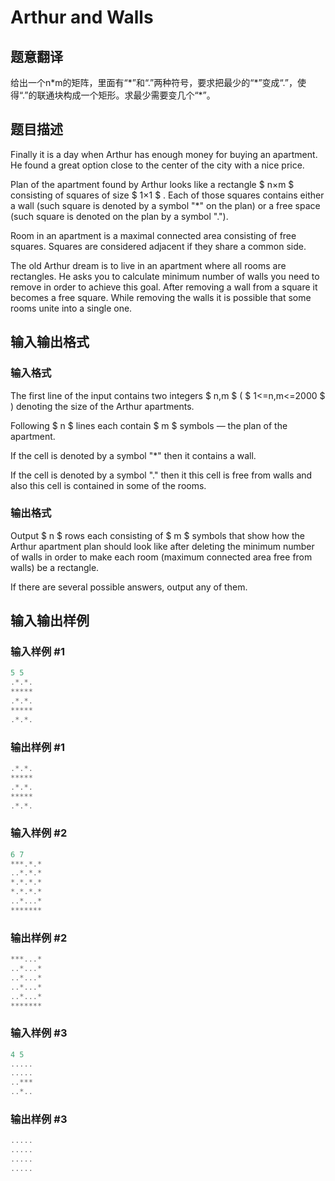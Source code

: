 # Arthur and Walls

## 题意翻译

给出一个n\*m的矩阵，里面有“\*”和“.”两种符号，要求把最少的“\*”变成“.”，使得“.”的联通块构成一个矩形。求最少需要变几个“\*”。

## 题目描述

Finally it is a day when Arthur has enough money for buying an apartment. He found a great option close to the center of the city with a nice price.

Plan of the apartment found by Arthur looks like a rectangle $ n×m $ consisting of squares of size $ 1×1 $ . Each of those squares contains either a wall (such square is denoted by a symbol "\*" on the plan) or a free space (such square is denoted on the plan by a symbol ".").

Room in an apartment is a maximal connected area consisting of free squares. Squares are considered adjacent if they share a common side.

The old Arthur dream is to live in an apartment where all rooms are rectangles. He asks you to calculate minimum number of walls you need to remove in order to achieve this goal. After removing a wall from a square it becomes a free square. While removing the walls it is possible that some rooms unite into a single one.

## 输入输出格式

### 输入格式

The first line of the input contains two integers $ n,m $ ( $ 1<=n,m<=2000 $ ) denoting the size of the Arthur apartments.

Following $ n $ lines each contain $ m $ symbols — the plan of the apartment.

If the cell is denoted by a symbol "\*" then it contains a wall.

If the cell is denoted by a symbol "." then it this cell is free from walls and also this cell is contained in some of the rooms.

### 输出格式

Output $ n $ rows each consisting of $ m $ symbols that show how the Arthur apartment plan should look like after deleting the minimum number of walls in order to make each room (maximum connected area free from walls) be a rectangle.

If there are several possible answers, output any of them.

## 输入输出样例

### 输入样例 #1

```cpp
5 5
.*.*.
*****
.*.*.
*****
.*.*.

```
### 输出样例 #1

```cpp
.*.*.
*****
.*.*.
*****
.*.*.

```
### 输入样例 #2

```cpp
6 7
***.*.*
..*.*.*
*.*.*.*
*.*.*.*
..*...*
*******

```
### 输出样例 #2

```cpp
***...*
..*...*
..*...*
..*...*
..*...*
*******

```
### 输入样例 #3

```cpp
4 5
.....
.....
..***
..*..

```
### 输出样例 #3

```cpp
.....
.....
.....
.....

```
